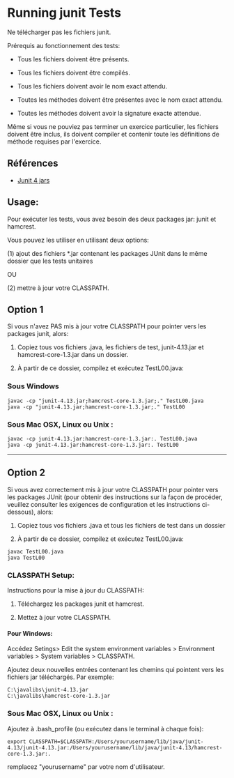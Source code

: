 
# Running junit Tests

Ne télécharger pas les fichiers junit.

Prérequis au fonctionnement des tests:

* Tous les fichiers doivent être présents.

* Tous les fichiers doivent être compilés.

* Tous les fichiers doivent avoir le nom exact attendu.

* Toutes les méthodes doivent être présentes avec le nom exact attendu.

* Toutes les méthodes doivent avoir la signature exacte attendue.

Même si vous ne pouviez pas terminer un exercice particulier, les fichiers
doivent être inclus, ils doivent compiler et contenir toute les définitions
de méthode requises par l'exercice.

## Références

* [Junit 4 jars](https://github.com/junit-team/junit4/wiki/Download-and-Install)


## Usage:

Pour exécuter les tests, vous avez besoin des deux packages jar: junit et hamcrest.

Vous pouvez les utiliser en utilisant deux options:

(1) ajout des fichiers \*.jar contenant les packages JUnit dans le même dossier que les tests unitaires

 OU

(2) mettre à jour votre CLASSPATH.


## Option 1

Si vous n'avez PAS mis à jour votre CLASSPATH pour pointer vers les packages junit, alors:

1. Copiez tous vos fichiers .java, les fichiers de test, junit-4.13.jar et hamcrest-core-1.3.jar dans un dossier.

2. À partir de ce dossier, compilez et exécutez TestL00.java:

### Sous Windows

```
javac -cp "junit-4.13.jar;hamcrest-core-1.3.jar;." TestL00.java
java -cp "junit-4.13.jar;hamcrest-core-1.3.jar;." TestL00
```

### Sous Mac OSX, Linux ou Unix :

```
javac -cp junit-4.13.jar:hamcrest-core-1.3.jar:. TestL00.java
java -cp junit-4.13.jar:hamcrest-core-1.3.jar:. TestL00
```

***

## Option 2

Si vous avez correctement mis à jour votre CLASSPATH pour pointer vers les packages JUnit (pour obtenir des instructions sur la façon de procéder, veuillez consulter les exigences de configuration et les instructions ci-dessous), alors:

1. Copiez tous vos fichiers .java et tous les fichiers de test dans un dossier

2. À partir de ce dossier, compilez et exécutez TestL00.java:

```
javac TestL00.java
java TestL00
```

### CLASSPATH Setup:

Instructions pour la mise à jour du CLASSPATH:

1. Téléchargez les packages junit et hamcrest.

2. Mettez à jour votre CLASSPATH.

#### Pour Windows:

Accédez Setings> Edit the system environment variables > Environment variables > System variables > CLASSPATH.

Ajoutez deux nouvelles entrées contenant les chemins qui pointent vers les fichiers jar téléchargés. Par exemple:

```
C:\javalibs\junit-4.13.jar
C:\javalibs\hamcrest-core-1.3.jar
```

### Sous Mac OSX, Linux ou Unix :

Ajoutez à .bash_profile (ou exécutez dans le terminal à chaque fois):

```
export CLASSPATH=$CLASSPATH:/Users/yourusername/lib/java/junit-4.13/junit-4.13.jar:/Users/yourusername/lib/java/junit-4.13/hamcrest-core-1.3.jar:.
```

remplacez "yourusername" par votre nom d'utilisateur.
